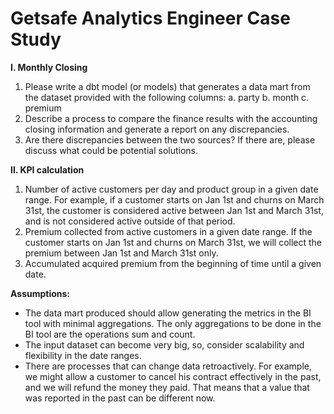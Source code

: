 # Getsafe Analytics Engineer Case Study

**I. Monthly Closing**

1. Please write a dbt model (or models) that generates a data mart from the dataset
provided with the following columns:
a. party
b. month
c. premium
2. Describe a process to compare the finance results with the accounting closing
information and generate a report on any discrepancies.
3. Are there discrepancies between the two sources? If there are, please discuss what
could be potential solutions.

**II. KPI calculation**

1. Number of active customers per day and product group in a given date range.
For example, if a customer starts on Jan 1st and churns on March 31st, the
customer is considered active between Jan 1st and March 31st, and is not
considered active outside of that period.
2. Premium collected from active customers in a given date range. If the customer
starts on Jan 1st and churns on March 31st, we will collect the premium between
Jan 1st and March 31st only.
3. Accumulated acquired premium from the beginning of time until a given date.

**Assumptions:**
  - The data mart produced should allow generating the metrics in the BI tool with
  minimal aggregations. The only aggregations to be done in the BI tool are the
  operations sum and count.
  - The input dataset can become very big, so, consider scalability and flexibility in the
  date ranges.
  - There are processes that can change data retroactively. For example, we might allow
  a customer to cancel his contract effectively in the past, and we will refund the money
  they paid. That means that a value that was reported in the past can be different now.
